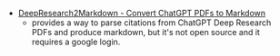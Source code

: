 - [DeepResearch2Markdown - Convert ChatGPT PDFs to Markdown](https://deepresearch2markdown.com/)
	- provides a way to parse citations from ChatGPT Deep Research PDFs and produce markdown, but it's not open source and it requires a google login.